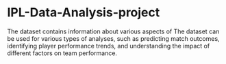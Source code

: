 # IPL-Data-Analysis-project
The dataset contains information about various aspects of  The dataset can be used for various types of analyses, such as predicting match outcomes, identifying player performance trends, and understanding the impact of different factors on team performance.
